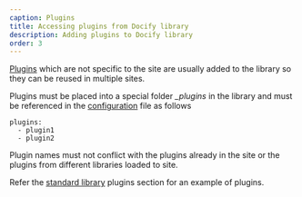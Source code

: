 ```yaml
---
caption: Plugins
title: Accessing plugins from Docify library
description: Adding plugins to Docify library
order: 3
---
```

[Plugins](/plugins/) which are not specific to the site are usually added to the library so they can be reused in multiple sites.

Plugins must be placed into a special folder *_plugins* in the library and must be referenced in the [configuration](/configuration/) file as follows

~~~
plugins:
  - plugin1
  - plugin2
~~~

Plugin names must not conflict with the plugins already in the site or the plugins from different libraries loaded to site.

Refer the [standard library](/standard-library/) plugins section for an example of plugins.